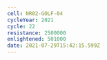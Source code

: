 ```yaml
---
cell: NR02-GOLF-04
cycleYear: 2021
cycle: 22
resistance: 2500000
enlightened: 501000
date: 2021-07-29T15:42:15.599Z
---
```

